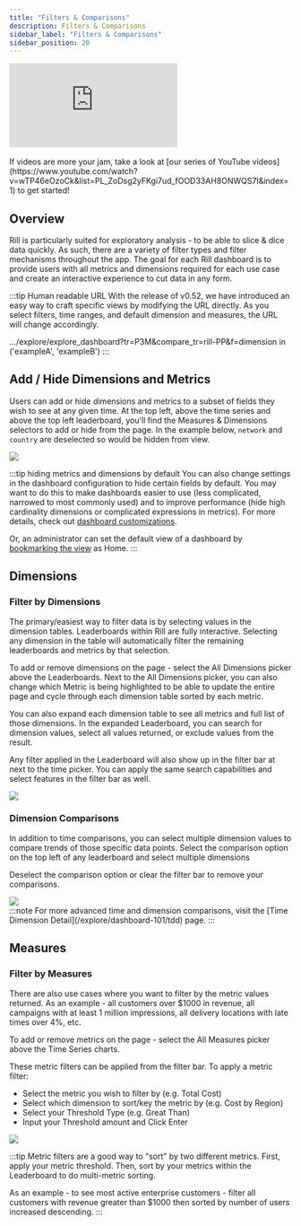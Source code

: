 ```yaml
---
title: "Filters & Comparisons"
description: Filters & Comparisons
sidebar_label: "Filters & Comparisons"
sidebar_position: 20
---
```


<div style={{ 
  position: "relative", 
  width: "100%", 
  paddingTop: "56.25%", 
  borderRadius: "15px",  /* Softer corners */
  boxShadow: "0px 4px 15px rgba(0, 0, 0, 0.2)"  /* Shadow effect */
}}>
  <iframe credentialless="true"
    src="https://www.youtube.com/embed/LNyvn8lRFUw?si=FyEViEreF4cIrE09"
    frameBorder="0"
    allow="accelerometer; autoplay; clipboard-write; encrypted-media; gyroscope; picture-in-picture; web-share"
    allowFullScreen
    style={{
      position: "absolute",
      top: 0,
      left: 0,
      width: "100%",
      height: "100%",
      borderRadius: "10px", 
    }}
  ></iframe>
</div>
<br/>
If videos are more your jam, take a look at [our series of YouTube videos](https://www.youtube.com/watch?v=wTP46eOzoCk&list=PL_ZoDsg2yFKgi7ud_fOOD33AH8ONWQS7I&index=1) to get started!

## Overview

Rill is particularly suited for exploratory analysis - to be able to slice & dice data quickly. As such, there are a variety of filter types and filter mechanisms throughout the app. The goal for each Rill dashboard is to provide users with all metrics and dimensions required for each use case and create an interactive experience to cut data in any form.

:::tip Human readable URL
With the release of v0.52, we have introduced an easy way to craft specific views by modifying the URL directly. As you select filters, time ranges, and default dimension and measures, the URL will change accordingly. 

.../explore/explore_dashboard?tr=P3M&compare_tr=rill-PP&f=dimension in ('exampleA', 'exampleB')
:::

## Add / Hide Dimensions and Metrics

Users can add or hide dimensions and metrics to a subset of fields they wish to see at any given time. At the top left, above the time series and above the top left leaderboard, you'll find the Measures & Dimensions selectors to add or hide from the page. In the example below, `network` and `country` are deselected so would be hidden from view.

<img src = '/img/explore/filters/hide.png' class='rounded-gif' />
<br />


:::tip hiding metrics and dimensions by default
You can also change settings in the dashboard configuration to hide certain fields by default. You may want to do this to make dashboards easier to use (less complicated, narrowed to most commonly used) and to improve performance (hide high cardinality dimensions or complicated expressions in metrics). For more details, check out [dashboard customizations](/build/dashboards/customization#setting-default-views-for-dashboards).

Or, an administrator can set the default view of a dashboard by [bookmarking the view](bookmarks.md) as Home. 
:::
## Dimensions

### Filter by Dimensions

The primary/easiest way to filter data is by selecting values in the dimension tables. Leaderboards within Rill are fully interactive. Selecting any dimension in the table will automatically filter the remaining leaderboards and metrics by that selection. 

To add or remove dimensions on the page - select the All Dimensions picker above the Leaderboards. Next to the All Dimensions picker, you can also change which Metric is being highlighted to be able to update the entire page and cycle through each dimension table sorted by each metric.

You can also expand each dimension table to see all metrics and full list of those dimensions. In the expanded Leaderboard, you can search for dimension values, select all values returned, or exclude values from the result. 

Any filter applied in the Leaderboard will also show up in the filter bar at next to the time picker. You can apply the same search capabilities and select features in the filter bar as well.

<img src = '/img/explore/filters/filter.gif' class='rounded-gif' />
<br />

### Dimension Comparisons

In addition to time comparisons, you can select multiple dimension values to compare trends of those specific data points. Select the comparison option on the top left of any leaderboard and select multiple dimensions

Deselect the comparison option or clear the filter bar to remove your comparisons.

<img src = '/img/explore/filters/comparison.gif' class='rounded-gif' />
<br />
:::note
For more advanced time and dimension comparisons, visit the [Time Dimension Detail](/explore/dashboard-101/tdd) page.
:::


## Measures


### Filter by Measures

There are also use cases where you want to filter by the metric values returned. As an example - all customers over $1000 in revenue, all campaigns with at least 1 million impressions, all delivery locations with late times over 4%, etc. 

To add or remove metrics on the page - select the All Measures picker above the Time Series charts. 

These metric filters can be applied from the filter bar. To apply a metric filter:

- Select the metric you wish to filter by (e.g. Total Cost)
- Select which dimension to sort/key the metric by (e.g. Cost by Region)
- Select your Threshold Type (e.g. Great Than)
- Input your Threshold amount and Click Enter


<img src = '/img/explore/filters/image.png' class='centered' />
<br />


:::tip
Metric filters are a good way to "sort" by two different metrics. First, apply your metric threshold. Then, sort by your metrics within the Leaderboard to do multi-metric sorting. 

As an example - to see most active enterprise customers - filter all customers with revenue greater than $1000 then sorted by number of users increased descending.
:::


